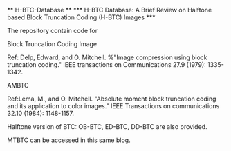 ** H-BTC-Database **
***  H-BTC Database: A Brief Review on Halftone based Block Truncation Coding (H-BTC) Images ***

The repository contain code for 

Block Truncation Coding Image

Ref: Delp, Edward, and O. Mitchell.  %"Image compression using block truncation coding." 
IEEE transactions on Communications 27.9 (1979): 1335-1342.


 
AMBTC

Ref:Lema, M., and O. Mitchell. "Absolute moment block truncation coding and its application to color images."
IEEE Transactions on communications 32.10 (1984): 1148-1157.


Halftone version of BTC: OB-BTC, ED-BTC, DD-BTC are also provided. 


MTBTC can be accessed in this same blog. 




